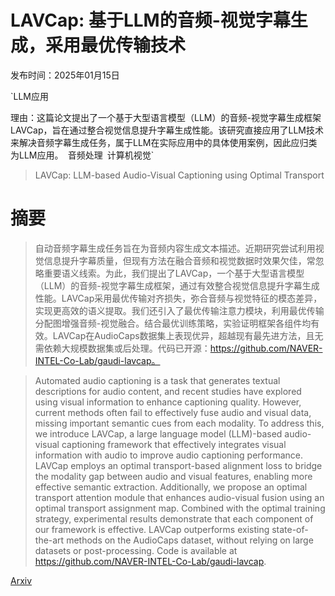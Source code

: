 # LAVCap: 基于LLM的音频-视觉字幕生成，采用最优传输技术

发布时间：2025年01月15日

`LLM应用

理由：这篇论文提出了一个基于大型语言模型（LLM）的音频-视觉字幕生成框架LAVCap，旨在通过整合视觉信息提升字幕生成性能。该研究直接应用了LLM技术来解决音频字幕生成任务，属于LLM在实际应用中的具体使用案例，因此应归类为LLM应用。` `音频处理` `计算机视觉`

> LAVCap: LLM-based Audio-Visual Captioning using Optimal Transport

# 摘要

> 自动音频字幕生成任务旨在为音频内容生成文本描述。近期研究尝试利用视觉信息提升字幕质量，但现有方法在融合音频和视觉数据时效果欠佳，常忽略重要语义线索。为此，我们提出了LAVCap，一个基于大型语言模型（LLM）的音频-视觉字幕生成框架，通过有效整合视觉信息提升字幕生成性能。LAVCap采用最优传输对齐损失，弥合音频与视觉特征的模态差异，实现更高效的语义提取。我们还引入了最优传输注意力模块，利用最优传输分配图增强音频-视觉融合。结合最优训练策略，实验证明框架各组件均有效。LAVCap在AudioCaps数据集上表现优异，超越现有最先进方法，且无需依赖大规模数据集或后处理。代码已开源：https://github.com/NAVER-INTEL-Co-Lab/gaudi-lavcap。

> Automated audio captioning is a task that generates textual descriptions for audio content, and recent studies have explored using visual information to enhance captioning quality. However, current methods often fail to effectively fuse audio and visual data, missing important semantic cues from each modality. To address this, we introduce LAVCap, a large language model (LLM)-based audio-visual captioning framework that effectively integrates visual information with audio to improve audio captioning performance. LAVCap employs an optimal transport-based alignment loss to bridge the modality gap between audio and visual features, enabling more effective semantic extraction. Additionally, we propose an optimal transport attention module that enhances audio-visual fusion using an optimal transport assignment map. Combined with the optimal training strategy, experimental results demonstrate that each component of our framework is effective. LAVCap outperforms existing state-of-the-art methods on the AudioCaps dataset, without relying on large datasets or post-processing. Code is available at https://github.com/NAVER-INTEL-Co-Lab/gaudi-lavcap.

[Arxiv](https://arxiv.org/abs/2501.09291)
